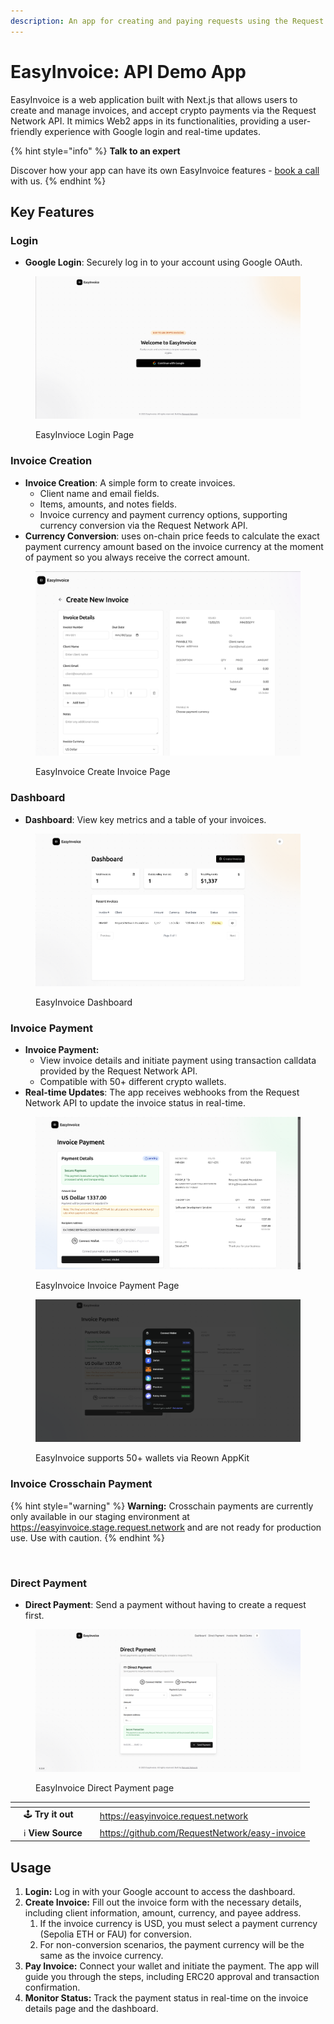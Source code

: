 ```yaml
---
description: An app for creating and paying requests using the Request Network API.
---
```


# EasyInvoice: API Demo App

EasyInvoice is a web application built with Next.js that allows users to create and manage invoices, and accept crypto payments via the Request Network API. It mimics Web2 apps in its functionalities, providing a user-friendly experience with Google login and real-time updates.

{% hint style="info" %}
**Talk to an expert**

Discover how your app can have its own EasyInvoice features - [book a call](https://calendly.com/mariana-rn/request-network-demo-docs) with us.
{% endhint %}

## Key Features

### Login

* **Google Login**: Securely log in to your account using Google OAuth.

<figure><img src="../.gitbook/assets/image.png" alt=""><figcaption><p>EasyInvioce Login Page</p></figcaption></figure>

### **Invoice Creation**

* **Invoice Creation**: A simple form to create invoices.
  * Client name and email fields.
  * Items, amounts, and notes fields.
  * Invoice currency and payment currency options, supporting currency conversion via the Request Network API.&#x20;
* **Currency Conversion**: uses on-chain price feeds to calculate the exact payment currency amount based on the invoice currency at the moment of payment so you always receive the correct amount.

<figure><img src="../.gitbook/assets/Screenshot from 2025-02-13 14-48-47.png" alt=""><figcaption><p>EasyInvoice Create Invoice Page</p></figcaption></figure>

### **Dashboard**

* **Dashboard**: View key metrics and a table of your invoices.

<figure><img src="../.gitbook/assets/Screenshot from 2025-02-14 01-00-51.png" alt=""><figcaption><p>EasyInvoice Dashboard</p></figcaption></figure>

### Invoice Payment

* **Invoice Payment:**
  * View invoice details and initiate payment using transaction calldata provided by the Request Network API.
  * Compatible with 50+ different crypto wallets.
* **Real-time Updates**: The app receives webhooks from the Request Network API to update the invoice status in real-time.

<figure><img src="../.gitbook/assets/Screenshot from 2025-02-14 01-01-00.png" alt=""><figcaption><p>EasyInvoice Invoice Payment Page</p></figcaption></figure>

<figure><img src="../.gitbook/assets/image (1).png" alt=""><figcaption><p>EasyInvoice supports 50+ wallets via Reown AppKit</p></figcaption></figure>

### Invoice Crosschain Payment

{% hint style="warning" %}
**Warning:** Crosschain payments are currently only available in our staging environment at https://easyinvoice.stage.request.network and are not ready for production use. Use with caution.
{% endhint %}

<figure><img src="../.gitbook/assets/Screenshot 2025-04-01 at 4.07.30 PM.png" alt=""><figcaption></figcaption></figure>

### Direct Payment

* **Direct Payment**: Send a payment without having to create a request first.

<figure><img src="../.gitbook/assets/image (11).png" alt=""><figcaption><p>EasyInvoice Direct Payment page</p></figcaption></figure>

<table data-card-size="large" data-view="cards" data-full-width="false"><thead><tr><th></th><th></th><th></th><th data-hidden data-card-target data-type="content-ref"></th></tr></thead><tbody><tr><td></td><td><span data-gb-custom-inline data-tag="emoji" data-code="1f579">🕹️</span> <strong>Try it out</strong></td><td></td><td><a href="https://easyinvoice.request.network">https://easyinvoice.request.network</a></td></tr><tr><td></td><td><span data-gb-custom-inline data-tag="emoji" data-code="2139">ℹ️</span> <strong>View Source</strong></td><td></td><td><a href="https://github.com/RequestNetwork/easy-invoice">https://github.com/RequestNetwork/easy-invoice</a></td></tr></tbody></table>

## Usage

1. **Login:** Log in with your Google account to access the dashboard.
2. **Create Invoice:** Fill out the invoice form with the necessary details, including client information, amount, currency, and payee address.
   1. If the invoice currency is USD, you must select a payment currency (Sepolia ETH or FAU) for conversion.
   2. For non-conversion scenarios, the payment currency will be the same as the invoice currency.
3. **Pay Invoice:** Connect your wallet and initiate the payment. The app will guide you through the steps, including ERC20 approval and transaction confirmation.
4. **Monitor Status:** Track the payment status in real-time on the invoice details page and the dashboard.
